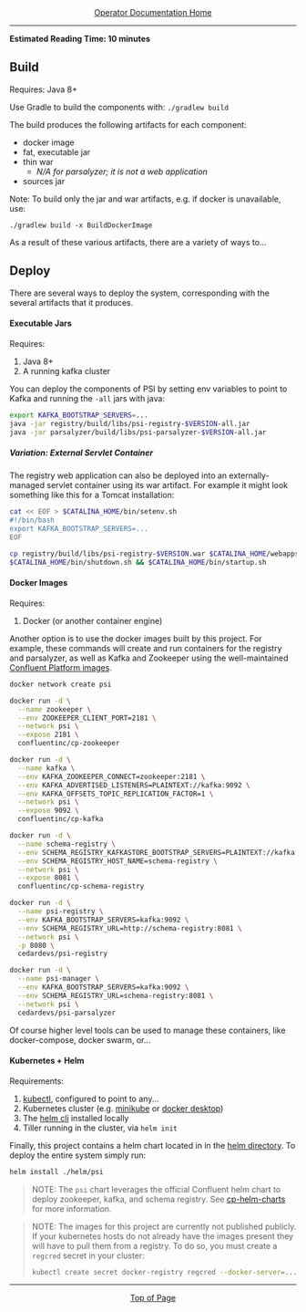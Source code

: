 <div align="center"><a href="/onestop/operator">Operator Documentation Home</a></div>
<hr>

**Estimated Reading Time: 10 minutes**

## Build

Requires: Java 8+

Use Gradle to build the components with: `./gradlew build`

The build produces the following artifacts for each component:

- docker image
- fat, executable jar
- thin war
    - *N/A for parsalyzer; it is not a web application*
- sources jar

Note: To build only the jar and war artifacts, e.g. if docker is unavailable, use:

 `./gradlew build -x BuildDockerImage`


As a result of these various artifacts, there are a variety of ways to...

## Deploy

There are several ways to deploy the system, corresponding with the several artifacts that it produces.

#### Executable Jars

Requires:
1. Java 8+
1. A running kafka cluster

You can deploy the components of PSI by setting env variables to point to Kafka and running the `-all` jars with java:

```bash
export KAFKA_BOOTSTRAP_SERVERS=...
java -jar registry/build/libs/psi-registry-$VERSION-all.jar
java -jar parsalyzer/build/libs/psi-parsalyzer-$VERSION-all.jar
```

##### Variation: External Servlet Container

The registry web application can also be deployed into an externally-managed servlet container using its war artifact.
For example it might look something like this for a Tomcat installation:

```bash
cat << EOF > $CATALINA_HOME/bin/setenv.sh
#!/bin/bash
export KAFKA_BOOTSTRAP_SERVERS=...
EOF

cp registry/build/libs/psi-registry-$VERSION.war $CATALINA_HOME/webapps
$CATALINA_HOME/bin/shutdown.sh && $CATALINA_HOME/bin/startup.sh
```

#### Docker Images

Requires:
1. Docker (or another container engine)

Another option is to use the docker images built by this project. For example, these commands will create and run containers
for the registry and parsalyzer, as well as Kafka and Zookeeper using the well-maintained [Confluent Platform images](https://github.com/confluentinc/cp-docker-images).

```bash
docker network create psi

docker run -d \
  --name zookeeper \
  --env ZOOKEEPER_CLIENT_PORT=2181 \
  --network psi \
  --expose 2181 \
  confluentinc/cp-zookeeper

docker run -d \
  --name kafka \
  --env KAFKA_ZOOKEEPER_CONNECT=zookeeper:2181 \
  --env KAFKA_ADVERTISED_LISTENERS=PLAINTEXT://kafka:9092 \
  --env KAFKA_OFFSETS_TOPIC_REPLICATION_FACTOR=1 \
  --network psi \
  --expose 9092 \
  confluentinc/cp-kafka

docker run -d \
  --name schema-registry \
  --env SCHEMA_REGISTRY_KAFKASTORE_BOOTSTRAP_SERVERS=PLAINTEXT://kafka:9092 \
  --env SCHEMA_REGISTRY_HOST_NAME=schema-registry \
  --network psi \
  --expose 8081 \
  confluentinc/cp-schema-registry

docker run -d \
  --name psi-registry \
  --env KAFKA_BOOTSTRAP_SERVERS=kafka:9092 \
  --env SCHEMA_REGISTRY_URL=http://schema-registry:8081 \
  --network psi \
  -p 8080 \
  cedardevs/psi-registry

docker run -d \
  --name psi-manager \
  --env KAFKA_BOOTSTRAP_SERVERS=kafka:9092 \
  --env SCHEMA_REGISTRY_URL=schema-registry:8081 \
  --network psi \
  cedardevs/psi-parsalyzer
```

Of course higher level tools can be used to manage these containers, like docker-compose, docker swarm, or...

#### Kubernetes + Helm

Requirements:
1. [kubectl](https://kubernetes.io/docs/tasks/tools/install-kubectl/), configured to point to any...
1. Kubernetes cluster (e.g. [minikube](https://kubernetes.io/docs/tasks/tools/install-minikube/) or [docker desktop](https://www.docker.com/products/docker-desktop))
1. The [helm cli](https://docs.helm.sh/using_helm/#installing-helm) installed locally
1. Tiller running in the cluster, via `helm init`

Finally, this project contains a helm chart located in in the [helm directory](helm). To deploy the entire system simply run:

```bash
helm install ./helm/psi
```

> NOTE: The `psi` chart leverages the official Confluent helm chart to deploy zookeeper, kafka, and schema registry.
> See [cp-helm-charts](https://github.com/confluentinc/cp-helm-charts) for more information.

> NOTE: The images for this project are currently not published publicly. If your kubernetes hosts do not already have the images
> present they will have to pull them from a registry. To do so, you must create a `regcred` secret in your cluster:
>
> ```bash
> kubectl create secret docker-registry regcred --docker-server=... --docker-username=... --docker-password=... --docker-email=...
> ```

<hr>
<div align="center"><a href="#">Top of Page</a></div>
